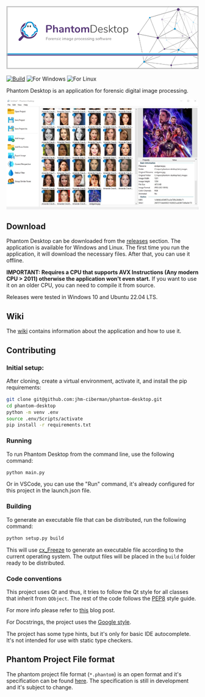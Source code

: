 
![Phantom Desktop Logo](./docs/banner.png)

[![Build](https://github.com/jhm-ciberman/phantom-desktop/actions/workflows/build.yaml/badge.svg?branch=master)](https://github.com/jhm-ciberman/phantom-desktop/actions/workflows/build.yaml)
![For Windows](https://img.shields.io/badge/for-Windows-blue)
![For Linux](https://img.shields.io/badge/for-Linux-blue)

Phantom Desktop is an application for forensic digital image processing.

![Main screen](./docs/main-screen.jpg)

## Download

Phantom Desktop can be downloaded from the [releases](https://github.com/jhm-ciberman/phantom-desktop/releases) section. The application is available for Windows and Linux. The first time you run the application, it will download the necessary files. After that, you can use it offline.

**IMPORTANT: Requires a CPU that supports AVX Instructions (Any modern CPU > 2011) otherwise the application won't even start.**
If you want to use it on an older CPU, you can need to compile it from source.

Releases were tested in Windows 10 and Ubuntu 22.04 LTS.

## Wiki

The [wiki](https://github.com/jhm-ciberman/phantom-desktop/wiki) contains information about the application and how to use it.

## Contributing
### Initial setup:

After cloning, create a virtual environment, activate it, and install the pip requirements:

```bash
git clone git@github.com:jhm-ciberman/phantom-desktop.git
cd phantom-desktop
python -m venv .env
source .env/Scripts/activate
pip install -r requirements.txt
```

### Running

To run Phantom Desktop from the command line, use the following command:

```bash
python main.py
```

Or in VSCode, you can use the "Run" command, it's already configured for this project in the launch.json file.

### Building

To generate an executable file that can be distributed, run the following command:

```bash
python setup.py build
```

This will use [cx_Freeze](https://cx-freeze.readthedocs.io/en/latest/) to generate an executable file according to the current operating system. The output files will be placed in the `build` folder ready to be distributed.

### Code conventions

This project uses Qt and thus, it tries to follow the Qt style for all classes that inherit from `QObject`. The rest of the code follows the [PEP8](https://www.python.org/dev/peps/pep-0008/) style guide.

For more info please refer to [this](http://bitesofcode.blogspot.com/2011/10/pyqt-coding-style-guidelines.html) blog post.

For Docstrings, the project uses the [Google style](https://github.com/google/styleguide/blob/gh-pages/pyguide.md#38-comments-and-docstrings).

The project has some type hints, but it's only for basic IDE autocomplete. It's not intended for use with static type checkers.

## Phantom Project File format

The phantom project file format (`*.phantom`) is an open format and it's specification can be found [here](./docs/phantom_project_file_format.md). The specification is still in development and it's subject to change.